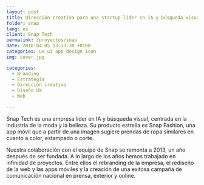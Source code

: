 ```yaml
---
layout: post
title: Dirección creativa para una startup líder en IA y búsqueda visual
folder: snap
lang: es
client: Snap Tech
permalink: /proyectos/snap
date: 2018-04-05 13:33:30 +0100
categories: ux ui app design icon
img: cover.jpg

categories:
  - Branding
  - Estrategia
  - Dirección creativa
  - Diseño UX
  - Web

---
```


Snap Tech es una empresa líder en IA y búsqueda visual, centrada en la industria de la moda y la belleza. Su producto estrella es Snap Fashion, una app móvil que a partir de una imagen sugiere prendas de ropa similares en cuanto a color, estampado o corte.

Nuestra colaboración con el equipo de Snap se remonta a 2013, un año después de ser fundada. A lo largo de los años hemos trabajado en infinidad de proyectos. Entre ellos el rebranding de la empresa, el rediseño de la web y las apps móviles y la creación de una exitosa campaña de comunicación nacional en prensa, exterior y online.
